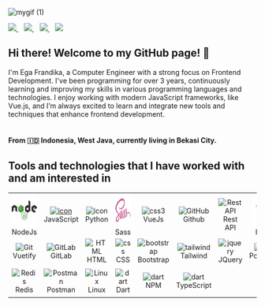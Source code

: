 ![mygif (1)](https://github.com/user-attachments/assets/5e504efb-c99b-4ebb-bc71-9d1ac0438938)
<div align="justify">

<a href="https://www.instagram.com/ega_frandika/">
<img src="https://img.shields.io/badge/Instagram-%23E4405F.svg?style=for-the-badge&logo=Instagram&logoColor=white">
</a>
&nbsp;&nbsp;
<a href="https://www.twitter.com/ega_frandika/">
<img src="https://img.shields.io/badge/Twitter-%231DA1F2.svg?style=for-the-badge&logo=Twitter&logoColor=white">
</a>
&nbsp;&nbsp;
<a href="https://www.linkedin.com/in/egafrandika/">
<img src="https://img.shields.io/badge/Linkedin-%231DA1F2.svg?style=for-the-badge&logo=Linkedin&logoColor=white">
</a>
&nbsp;&nbsp;
<a href="https://gitlab.com/egafrandika">
<img src="https://img.shields.io/badge/gitlab-330F63?style=for-the-badge&logo=gitlab&logoColor=white">
</a>

</div>
<h2>Hi there! Welcome to my GitHub page! 👋</h2>

I'm Ega Frandika, a Computer Engineer with a strong focus on Frontend Development. I've been programming for over 3 years, continuously learning and improving my skills in various programming languages and technologies. I enjoy working with modern JavaScript frameworks, like Vue.js, and I’m always excited to learn and integrate new tools and techniques that enhance frontend development.
<h4 height="96">
    <br>From 🇮🇩 Indonesia, West Java, currently living in Bekasi City.<br>
</h4>

## Tools and technologies that I have worked with and am interested in

<table>
  <tr>
    <td align="center" width="96">
        <img src="https://raw.githubusercontent.com/devicons/devicon/master/icons/nodejs/nodejs-original-wordmark.svg" alt="nodejs" width="65" height="65" />
      <br>NodeJs
    </td>
    <td align="center" width="96">
      <a href="#macropower-tech">
        <img src="https://techstack-generator.vercel.app/js-icon.svg" alt="icon" width="65" height="65" />
      </a>
      <br>JavaScript
    </td>
    <td align="center" width="96">
        <img src="https://techstack-generator.vercel.app/python-icon.svg" alt="icon" width="65" height="65" />
      <br>Python
    </td>
    <td align="center" width="96">
        <img src="https://raw.githubusercontent.com/devicons/devicon/master/icons/sass/sass-original.svg" alt="sass" width="65" height="65" />
      <br>Sass
    </td>
       <td align="center" width="96">
        <img src="https://www.vectorlogo.zone/logos/vuejs/vuejs-icon.svg" alt="css3" width="65" height="65" />
      <br>VueJs
    </td>
       <td align="center" width="96">
        <img src="https://techstack-generator.vercel.app/github-icon.svg" width="65" height="65" alt="GitHub" />
      <br>Github
    </td>
          <td align="center" width="96">
        <img src="https://techstack-generator.vercel.app/restapi-icon.svg" width="65" height="65" alt="Rest API" />
      <br>Rest API
    </td>
          <td align="center" width="96">
        <img src="https://raw.githubusercontent.com/devicons/devicon/master/icons/react/react-original-wordmark.svg" width="65" height="65" alt="Rest API" />
      <br>ReactJs
    </td>
    <td align="center" width="96">
        <img src="https://www.vectorlogo.zone/logos/git-scm/git-scm-icon.svg" alt="git" width="50" height="50" />
      <br>Git
    </td>
  </tr>
  <tr>
    <td align="center" width="96">
        <img src="https://static-00.iconduck.com/assets.00/vuetify-icon-448x512-vjn840p6.png" width="48" height="48" alt="Git" />
      <br>Vuetify
    </td>
    <td align="center"  width="96">
        <img src="https://skillicons.dev/icons?i=gitlab" width="48" height="48" alt="GitLab" />
      <br>GitLab
    </td>
    <td align="center"  width="96">
        <img src="https://skillicons.dev/icons?i=html" width="48" height="48" alt="HTML" />
      <br>HTML
    </td>
    <td align="center" width="96">
        <img src="https://skillicons.dev/icons?i=css" width="48" height="48" alt="css" />
      <br>CSS
    </td>
    <td align="center"  width="96">
        <img src="https://skillicons.dev/icons?i=bootstrap" width="48" height="48" alt="bootstrap" />
      <br>Bootstrap
    </td>
    <td align="center" width="96">
        <img src="https://skillicons.dev/icons?i=tailwind" width="48" height="48" alt="tailwind" />
      <br>Tailwind
    </td>
        <td align="center" width="96">
        <img src="https://skillicons.dev/icons?i=jquery" width="48" height="48" alt="jquery" />
      <br>JQuery
    </td>
        <td align="center" width="96">
        <img src="https://skillicons.dev/icons?i=postgres" width="48" height="48" alt="jquery" />
      <br>PostgreSQL
    </td>
        <td align="center" width="96">
        <img src="https://www.vectorlogo.zone/logos/firebase/firebase-icon.svg" width="48" height="48" alt="ASP.NET Core" />
      <br>Firebase
    </td>
  </tr>
   <tr>
    <td align="center" width="96">
        <img src="https://skillicons.dev/icons?i=redis" width="48" height="48" alt="Redis" />
      <br>Redis
    </td>
        <td align="center" width="96">
        <img src="https://skillicons.dev/icons?i=postman" width="48" height="48" alt="Postman" />
      <br>Postman
    </td>
            <td align="center" width="96">
        <img src="https://skillicons.dev/icons?i=linux" width="48" height="48" alt="Linux" />
      <br>Linux
    </td>
    <td align="center" width="96">
        <img src="https://skillicons.dev/icons?i=dart" width="48" height="48" alt="dart" />
      <br>Dart
    </td>
    <td align="center" width="96">
        <img src="https://www.vectorlogo.zone/logos/npmjs/npmjs-ar21.svg" width="48" height="48" alt="dart" />
      <br>NPM
    </td>
    <td align="center" width="96">
        <img src="https://www.vectorlogo.zone/logos/typescriptlang/typescriptlang-icon.svg" width="48" height="48" alt="dart" />
      <br>TypeScript
    </td>
    <td align="center" width="96">
<!--         <img src="https://upload.wikimedia.org/wikipedia/commons/1/19/Celery_logo.png" width="48" height="48" alt="dart" /> -->
<!--       <br>Celery -->
    </td>
    <td align="center" width="96">
<!--         <img src="https://docusaurus.io/img/docusaurus_keytar.svg" width="48" height="48" alt="dart" /> -->
<!--       <br>Docusaurus -->
    </td>
    <td align="center" width="96">
        <img src="https://raw.githubusercontent.com/bestofjs/bestofjs/master/apps/bestofjs-nextjs/public/logos/vscode.svg" width="40" height="40" alt="dart" />
      <br>VScode
    </td>
  </tr>
 <tr>
 </tr>
</table>
<!--
**egafrandika/egafrandika** is a ✨ _special_ ✨ repository because its `README.md` (this file) appears on your GitHub profile.

Here are some ideas to get you started:

- 🔭 I’m currently working on ...
- 🌱 I’m currently learning ...
- 👯 I’m looking to collaborate on ...
- 🤔 I’m looking for help with ...
- 💬 Ask me about ...
- 📫 How to reach me: ...
- 😄 Pronouns: ...
- ⚡ Fun fact: ...
-->
